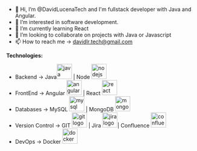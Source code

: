 - 👋 Hi, I’m @DavidLucenaTech and I'm fullstack developer with Java and Angular.
- 👀 I’m interested in software development.
- 🌱 I’m currently learning React
- 💞️ I’m looking to collaborate on projects with Java or Javascript
- 📫 How to reach me -> davidlr.tech@gmail.com

**Technologies:**
  - Backend -> Java<img src="https://cdn.jsdelivr.net/gh/devicons/devicon/icons/java/java-original.svg" height="40" width="40" alt="java logo"/> | Node <img src="https://cdn.jsdelivr.net/gh/devicons/devicon/icons/nodejs/nodejs-original.svg" height="40" alt="nodejs logo"/>
  - FrontEnd -> Angular <img src="https://cdn.jsdelivr.net/gh/devicons/devicon/icons/angularjs/angularjs-original.svg" height="40" alt="angularjs logo"/> | React <img src="https://cdn.jsdelivr.net/gh/devicons/devicon/icons/react/react-original.svg" height="40" alt="react logo"  />
  - Databases -> MySQL <img src="https://cdn.jsdelivr.net/gh/devicons/devicon/icons/mysql/mysql-original.svg" height="40" alt="mysql logo"/> | MongoDB <img src="https://cdn.jsdelivr.net/gh/devicons/devicon/icons/mongodb/mongodb-original.svg" height="40" alt="mongodb logo"/>
  - Version Control -> GIT <img src="https://cdn.jsdelivr.net/gh/devicons/devicon/icons/git/git-original.svg" height="40" alt="git logo"/> | Jira <img src="https://cdn.jsdelivr.net/gh/devicons/devicon/icons/jira/jira-original.svg" height="40" alt="jira logo"/>| Confluence <img src="https://cdn.jsdelivr.net/gh/devicons/devicon/icons/confluence/confluence-original.svg" height="40" alt="confluence logo"/>
  - DevOps -> Docker <img src="https://cdn.jsdelivr.net/gh/devicons/devicon/icons/docker/docker-original.svg" height="40" alt="docker logo"/>
<!---
DavidLucenaTech/DavidLucenaTech is a ✨ special ✨ repository because its `README.md` (this file) appears on your GitHub profile.
You can click the Preview link to take a look at your changes.
--->
